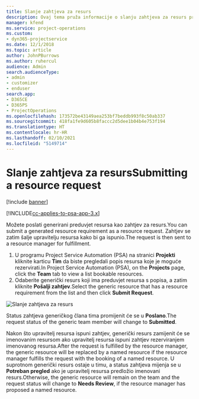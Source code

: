 ```yaml
---
title: Slanje zahtjeva za resurs
description: Ovaj tema pruža informacije o slanju zahtjeva za resurs projekta.
manager: kfend
ms.service: project-operations
ms.custom:
- dyn365-projectservice
ms.date: 12/1/2018
ms.topic: article
author: JohnPBurrows
ms.author: ruhercul
audience: Admin
search.audienceType:
- admin
- customizer
- enduser
search.app:
- D365CE
- D365PS
- ProjectOperations
ms.openlocfilehash: 173572be43149aea253bf7beddb993f8c50ab337
ms.sourcegitcommit: 418fa1fe9d605b8faccc2d5dee1b04b4e753f194
ms.translationtype: HT
ms.contentlocale: hr-HR
ms.lasthandoff: 02/10/2021
ms.locfileid: "5149714"
---
```

# <a name="submitting-a-resource-request"></a><span data-ttu-id="adbe5-103">Slanje zahtjeva za resurs</span><span class="sxs-lookup"><span data-stu-id="adbe5-103">Submitting a resource request</span></span>

[!include [banner](../includes/psa-now-project-operations.md)]

[!INCLUDE[cc-applies-to-psa-app-3.x](../includes/cc-applies-to-psa-app-3x.md)]

<span data-ttu-id="adbe5-104">Možete poslati generirani preduvjet resursa kao zahtjev za resurs.</span><span class="sxs-lookup"><span data-stu-id="adbe5-104">You can submit a generated resource requirement as a resource request.</span></span> <span data-ttu-id="adbe5-105">Zahtjev se zatim šalje upravitelju resursa kako bi ga ispunio.</span><span class="sxs-lookup"><span data-stu-id="adbe5-105">The request is then sent to a resource manager for fulfillment.</span></span>

1. <span data-ttu-id="adbe5-106">U programu Project Service Automation (PSA) na stranici **Projekti** kliknite karticu **Tim** da biste pregledali popis resursa koje je moguće rezervirati.</span><span class="sxs-lookup"><span data-stu-id="adbe5-106">In Project Service Automation (PSA), on the **Projects** page, click the **Team** tab to view a list bookable resources.</span></span> 
2. <span data-ttu-id="adbe5-107">Odaberite generički resurs koji ima preduvjet resursa s popisa, a zatim kliknite **Pošalji zahtjev**.</span><span class="sxs-lookup"><span data-stu-id="adbe5-107">Select the generic resource that has a resource requirement from the list and then click **Submit Request**.</span></span>

![Slanje zahtjeva za resurs](media/RM-how-to-18.png)

<span data-ttu-id="adbe5-109">Status zahtjeva generičkog člana tima promijenit će se u **Poslano**.</span><span class="sxs-lookup"><span data-stu-id="adbe5-109">The request status of the generic team member will change to **Submitted**.</span></span>

<span data-ttu-id="adbe5-110">Nakon što upravitelj resursa ispuni zahtjev, generički resurs zamijenit će se imenovanim resursom ako upravitelj resursa ispuni zahtjev rezerviranjem imenovanog resursa.</span><span class="sxs-lookup"><span data-stu-id="adbe5-110">After the request is fulfilled by the resource manager, the generic resource will be replaced by a named resource if the resource manager fulfills the request with the booking of a named resource.</span></span> <span data-ttu-id="adbe5-111">U suprotnom generički resurs ostaje u timu, a status zahtjeva mijenja se u **Potreban pregled** ako je upravitelj resursa predložio imenovani resurs.</span><span class="sxs-lookup"><span data-stu-id="adbe5-111">Otherwise, the generic resource will remain on the team and the request status will change to **Needs Review**, if the resource manager has proposed a named resource.</span></span>
